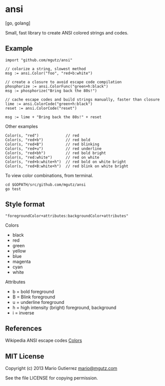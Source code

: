# ansi

[go, golang]

Small, fast library to create ANSI colored strings and codes.

## Example

	import "github.com/mgutz/ansi"

	// colorize a string, slowest method
	msg := ansi.Color("foo", "red+b:white")

	// create a closure to avoid escape code compilation
	phosphorize := ansi.ColorFunc("green+h:black")
	msg := phosphorize("Bring back the 80s!")

	// cache escape codes and build strings manually, faster than closure
	lime := ansi.ColorCode("green+h:black")
	reset := ansi.ColorCode("reset")

	msg := lime + "Bring back the 80s!" + reset

Other examples

	Color(s, "red")            // red
	Color(s, "red+b")          // red bold
	Color(s, "red+B")          // red blinking
	Color(s, "red+u")          // red underline
	Color(s, "red+bh")         // red bold bright
	Color(s, "red:white")      // red on white
	Color(s, "red+b:white+h")  // red bold on white bright
	Color(s, "red+B:white+h")  // red blink on white bright

To view color combinations, from terminal.

	cd $GOPATH/src/github.com/mgutz/ansi
	go test

## Style format

	"foregroundColor+attributes:backgroundColor+attributes"

Colors

* black
* red
* green
* yellow
* blue
* magenta
* cyan
* white

Attributes

* b = bold foreground
* B = Blink foreground
* u = underline foreground
* h = high intensity (bright) foreground, background
* i = inverse

## References

Wikipedia ANSI escape codes [Colors](http://en.wikipedia.org/wiki/ANSI_escape_code#Colors)

## MIT License

Copyright (c) 2013 Mario Gutierrez mario@mgutz.com

See the file LICENSE for copying permission.

